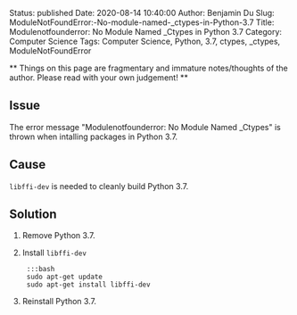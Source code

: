 Status: published
Date: 2020-08-14 10:40:00
Author: Benjamin Du
Slug: ModuleNotFoundError:-No-module-named-_ctypes-in-Python-3.7
Title: Modulenotfounderror: No Module Named _Ctypes in Python 3.7
Category: Computer Science
Tags: Computer Science, Python, 3.7, ctypes, _ctypes, ModuleNotFoundError

**
Things on this page are fragmentary and immature notes/thoughts of the author.
Please read with your own judgement!
**

## Issue

The error message "Modulenotfounderror: No Module Named _Ctypes"
is thrown when intalling packages in Python 3.7.

## Cause

`libffi-dev` is needed to cleanly build Python 3.7.

## Solution

1. Remove Python 3.7.
2. Install `libffi-dev`

        :::bash
        sudo apt-get update
        sudo apt-get install libffi-dev

3. Reinstall Python 3.7. 
